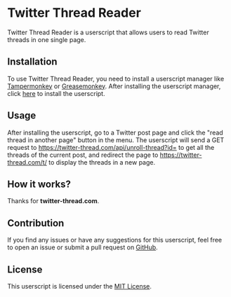 
# Twitter Thread Reader

Twitter Thread Reader is a userscript that allows users to read Twitter threads in one single page.

## Installation

To use Twitter Thread Reader, you need to install a userscript manager like [Tampermonkey](https://www.tampermonkey.net/) or [Greasemonkey](https://addons.mozilla.org/en-US/firefox/addon/greasemonkey/). After installing the userscript manager, click [here](https://github.com/whywhathow/powertoys4browser/raw/main/js/twitter-thread-reader.js) to install the userscript.

## Usage

After installing the userscript, go to a Twitter post page and click the "read thread in another page" button in the menu. The userscript will send a GET request to https://twitter-thread.com/api/unroll-thread?id=<threadId> to get all the threads of the current post, and redirect the page to https://twitter-thread.com/t/<threadId> to display the threads in a new page.

## How it works?

Thanks for **twitter-thread.com**.

## Contribution

If you find any issues or have any suggestions for this userscript, feel free to open an issue or submit a pull request on [GitHub](https://github.com/whywhathow/powertoys4browser).

## License

This userscript is licensed under the [MIT License](https://github.com/whywhathow/powertoys4browser/blob/main/LICENSE).

